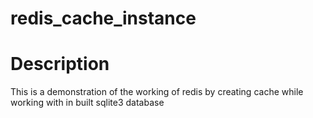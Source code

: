 # redis_cache_instance

# Description
This is a demonstration of the working of redis by creating cache while working with in built sqlite3 database